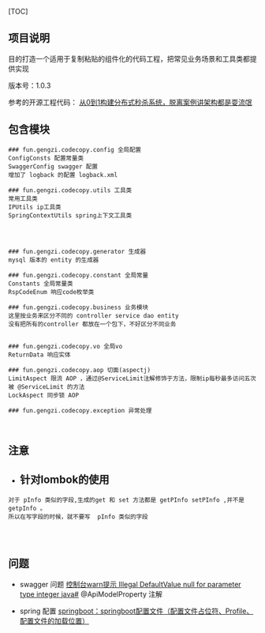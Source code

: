 [TOC]
## 项目说明

目的打造一个适用于复制粘贴的组件化的代码工程，把常见业务场景和工具类都提供实现

版本号：1.0.3

参考的开源工程代码：
[从0到1构建分布式秒杀系统，脱离案例讲架构都是耍流氓](https://gitee.com/52itstyle/spring-boot-seckill)



## 包含模块
```shell script
### fun.gengzi.codecopy.config 全局配置
ConfigConsts 配置常量类
SwaggerConfig swagger 配置
增加了 logback 的配置 logback.xml 

### fun.gengzi.codecopy.utils 工具类
常用工具类
IPUtils ip工具类
SpringContextUtils spring上下文工具类




### fun.gengzi.codecopy.generator 生成器
mysql 版本的 entity 的生成器

### fun.gengzi.codecopy.constant 全局常量
Constants 全局常量类
RspCodeEnum 响应code枚举类

### fun.gengzi.codecopy.business 业务模块
这里按业务来区分不同的 controller service dao entity
没有把所有的controller 都放在一个包下，不好区分不同业务


### fun.gengzi.codecopy.vo 全局vo
ReturnData 响应实体

### fun.gengzi.codecopy.aop 切面(aspectj)
LimitAspect 限流 AOP ，通过@ServiceLimit注解修饰于方法，限制ip每秒最多访问五次被 @ServiceLimit 的方法
LockAspect 同步锁 AOP

### fun.gengzi.codecopy.exception 异常处理



```
## 注意

* ## 针对lombok的使用

```shell script
对于 pInfo 类似的字段,生成的get 和 set 方法都是 getPInfo setPInfo ,并不是 getpInfo 。
所以在写字段的时候，就不要写  pInfo 类似的字段
 



```
## 问题
* swagger 问题
[控制台warn提示 Illegal DefaultValue null for parameter type integer java#](https://www.cnblogs.com/michael-xiang/p/12305946.html)
@ApiModelProperty 注解

* spring 配置
[springboot：springboot配置文件（配置文件占位符、Profile、配置文件的加载位置）](https://www.cnblogs.com/Mrchengs/p/10120140.html)